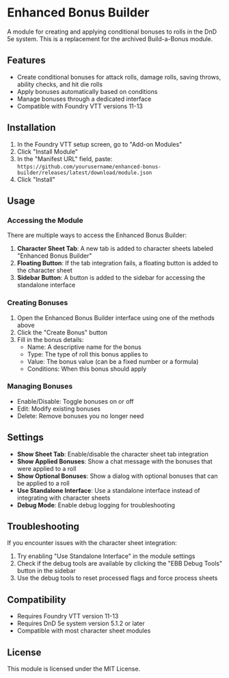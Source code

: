 # Enhanced Bonus Builder

A module for creating and applying conditional bonuses to rolls in the DnD 5e system. This is a replacement for the archived Build-a-Bonus module.

## Features

- Create conditional bonuses for attack rolls, damage rolls, saving throws, ability checks, and hit die rolls
- Apply bonuses automatically based on conditions
- Manage bonuses through a dedicated interface
- Compatible with Foundry VTT versions 11-13

## Installation

1. In the Foundry VTT setup screen, go to "Add-on Modules"
2. Click "Install Module"
3. In the "Manifest URL" field, paste: `https://github.com/yourusername/enhanced-bonus-builder/releases/latest/download/module.json`
4. Click "Install"

## Usage

### Accessing the Module

There are multiple ways to access the Enhanced Bonus Builder:

1. **Character Sheet Tab**: A new tab is added to character sheets labeled "Enhanced Bonus Builder"
2. **Floating Button**: If the tab integration fails, a floating button is added to the character sheet
3. **Sidebar Button**: A button is added to the sidebar for accessing the standalone interface

### Creating Bonuses

1. Open the Enhanced Bonus Builder interface using one of the methods above
2. Click the "Create Bonus" button
3. Fill in the bonus details:
   - Name: A descriptive name for the bonus
   - Type: The type of roll this bonus applies to
   - Value: The bonus value (can be a fixed number or a formula)
   - Conditions: When this bonus should apply

### Managing Bonuses

- Enable/Disable: Toggle bonuses on or off
- Edit: Modify existing bonuses
- Delete: Remove bonuses you no longer need

## Settings

- **Show Sheet Tab**: Enable/disable the character sheet tab integration
- **Show Applied Bonuses**: Show a chat message with the bonuses that were applied to a roll
- **Show Optional Bonuses**: Show a dialog with optional bonuses that can be applied to a roll
- **Use Standalone Interface**: Use a standalone interface instead of integrating with character sheets
- **Debug Mode**: Enable debug logging for troubleshooting

## Troubleshooting

If you encounter issues with the character sheet integration:

1. Try enabling "Use Standalone Interface" in the module settings
2. Check if the debug tools are available by clicking the "EBB Debug Tools" button in the sidebar
3. Use the debug tools to reset processed flags and force process sheets

## Compatibility

- Requires Foundry VTT version 11-13
- Requires DnD 5e system version 5.1.2 or later
- Compatible with most character sheet modules

## License

This module is licensed under the MIT License.